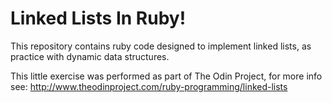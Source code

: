 # Linked Lists In Ruby!
This repository contains ruby code designed to implement linked lists, as practice with dynamic data structures.

This little exercise was performed as part of The Odin Project, for more info see:
http://www.theodinproject.com/ruby-programming/linked-lists